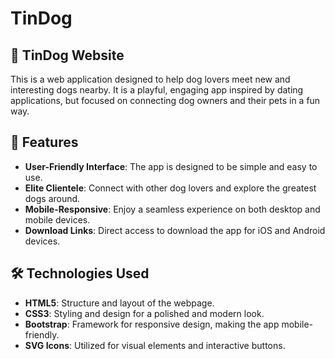 # TinDog

## 🐶 TinDog Website

This is a web application designed to help dog lovers meet new and interesting dogs nearby. It is a playful, engaging app inspired by dating applications, but focused on connecting dog owners and their pets in a fun way.

## 🚀 Features

- **User-Friendly Interface**: The app is designed to be simple and easy to use.
- **Elite Clientele**: Connect with other dog lovers and explore the greatest dogs around.
- **Mobile-Responsive**: Enjoy a seamless experience on both desktop and mobile devices.
- **Download Links**: Direct access to download the app for iOS and Android devices.

## 🛠️ Technologies Used

- **HTML5**: Structure and layout of the webpage.
- **CSS3**: Styling and design for a polished and modern look.
- **Bootstrap**: Framework for responsive design, making the app mobile-friendly.
- **SVG Icons**: Utilized for visual elements and interactive buttons.